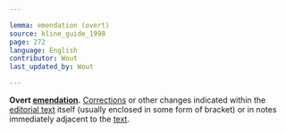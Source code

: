```yaml
---

lemma: emendation (overt)
source: kline_guide_1998
page: 272
language: English
contributor: Wout
last_updated_by: Wout

---
```


**Overt [emendation](emendation.html).** [Corrections](correction.html) or other changes indicated within the [editorial text](textEdited.html) itself (usually enclosed in some form of bracket) or in notes immediately adjacent to the [text](text.html).
